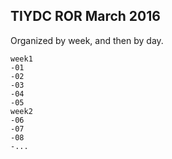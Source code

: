 ## TIYDC ROR March 2016

Organized by week, and then by day.

    week1
    -01
    -02
    -03
    -04
    -05
    week2
    -06
    -07
    -08
    -...
